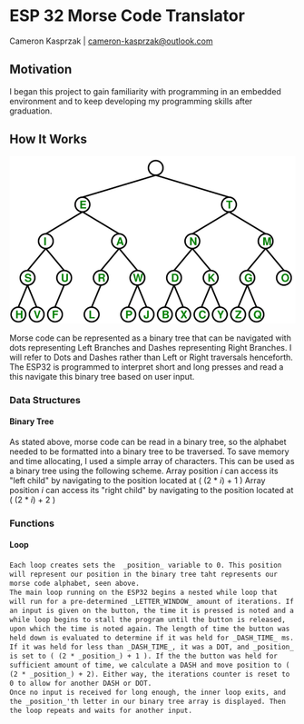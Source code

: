 # ESP 32 Morse Code Translator
Cameron Kasprzak | cameron-kasprzak@outlook.com

## Motivation
I began this project to gain familiarity with programming in an embedded environment and to keep developing my programming skills after graduation.

## How It Works
![Morse Code Binary Tree](./binary_tree.png)

Morse code can be represented as a binary tree that can be navigated with dots representing Left Branches and Dashes representing Right Branches. I will refer to Dots and Dashes rather than Left or Right traversals henceforth. The ESP32 is programmed to interpret short and long presses and read a this navigate this binary tree based on user input.

### Data Structures
#### Binary Tree

As stated above, morse code can be read in a binary tree, so the alphabet needed to be formatted into a binary tree to be traversed. To save memory and time allocating, I used a simple array of characters. This can be used as a binary tree using the following scheme. 
	Array position _i_ can access its "left child" by navigating to the position located at ( (2 * _i_) + 1 )
	Array position _i_ can access its "right child" by navigating to the position located at ( (2 * _i_) + 2 )

### Functions
#### Loop
	Each loop creates sets the  _position_ variable to 0. This position will represent our position in the binary tree taht represents our morse code alphabet, seen above.
	The main loop running on the ESP32 begins a nested while loop that will run for a pre-determined _LETTER_WINDOW_ amount of iterations. If an input is given on the button, the time it is pressed is noted and a while loop begins to stall the program until the button is released, upon which the time is noted again. The length of time the button was held down is evaluated to determine if it was held for _DASH_TIME_ ms. If it was held for less than _DASH_TIME_, it was a DOT, and _position_ is set to ( (2 * _position_) + 1 ). If the the button was held for sufficient amount of time, we calculate a DASH and move position to ( (2 * _position_) + 2). Either way, the iterations counter is reset to 0 to allow for another DASH or DOT. 
	Once no input is received for long enough, the inner loop exits, and the _position_'th letter in our binary tree array is displayed. Then the loop repeats and waits for another input.

